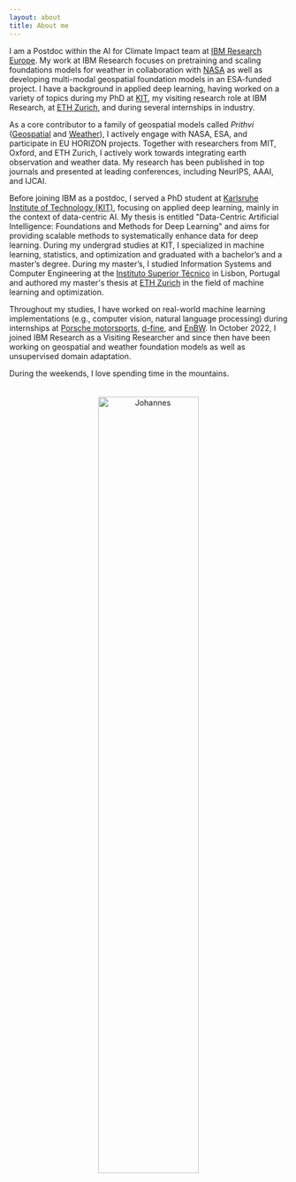 ```yaml
---
layout: about
title: About me
---
```


I am a Postdoc within the AI for Climate Impact team at <a href="https://www.zurich.ibm.com">IBM Research Europe</a>. My work at IBM Research focuses on pretraining and scaling foundations models for weather in collaboration with <a href="https://impact.earthdata.nasa.gov">NASA</a> as well as developing multi-modal geospatial foundation models in an ESA-funded project. I have a background in applied deep learning, having worked on a variety of topics during my PhD at <a href="https://dsi.iism.kit.edu/team_jakubik.php">KIT</a>, my visiting research role at IBM Research, at <a href="https://mtec.ethz.ch">ETH Zurich</a>, and during several internships in industry. 

As a core contributor to a family of geospatial models called *Prithvi* ([Geospatial](https://arxiv.org/pdf/2310.18660) and [Weather](https://arxiv.org/abs/2409.13598)), I actively engage with NASA, ESA, and participate in EU HORIZON projects. Together with researchers from MIT, Oxford, and ETH Zurich, I actively work towards integrating earth observation and weather data. My research has been published in top journals and presented at leading conferences, including NeurIPS, AAAI, and IJCAI.

Before joining IBM as a postdoc, I served a PhD student at [Karlsruhe Institute of Technology (KIT)](https://www.kit.edu/english/index.php), focusing on applied deep learning, mainly in the context of data-centric AI. My thesis is entitled "Data-Centric Artificial Intelligence: Foundations and Methods for Deep Learning" and aims for providing scalable methods to systematically enhance data for deep learning. During my undergrad studies at KIT, I specialized in machine learning, statistics, and optimization and graduated with a bachelor’s and a master’s degree. During my master’s, I studied Information Systems and Computer Engineering at the [Instituto Superior Técnico](https://tecnico.ulisboa.pt/en/) in Lisbon, Portugal and authored my master's thesis at [ETH Zurich](https://ethz.ch/en.html) in the field of machine learning and optimization. 

Throughout my studies, I have worked on real-world machine learning implementations (e.g., computer vision, natural language processing) during internships at [Porsche motorsports](https://motorsports.porsche.com/usa/en), [d-fine](https://www.d-fine.com/en/), and [EnBW](https://www.enbw.com/company/). In October 2022, I joined IBM Research as a Visiting Researcher and since then have been working on geospatial and weather foundation models as well as unsupervised domain adaptation. 

During the weekends, I love spending time in the mountains.

<p style="text-align:center;">
<img src="https://raw.githubusercontent.com/jhnnsjkbk/jhnnsjkbk.github.io/master/assets/images/banners/skiing.png"
     alt="Johannes"
     width="60%" height="60%"
     style="margin-top: 20px;" />
